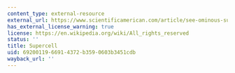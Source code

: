 ```yaml
---
content_type: external-resource
external_url: https://www.scientificamerican.com/article/see-ominous-supercell-storm-clouds-as-they-barrel-across-the-u-s1/
has_external_license_warning: true
license: https://en.wikipedia.org/wiki/All_rights_reserved
status: ''
title: Supercell
uid: 69200119-6691-4372-b359-0603b3451cdb
wayback_url: ''
---
```

